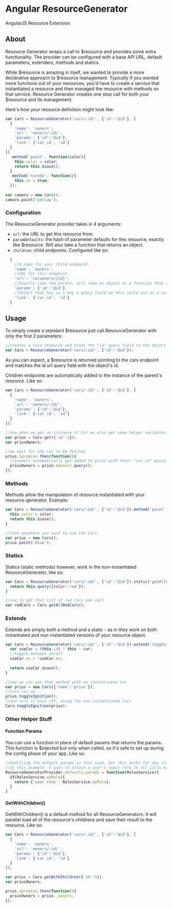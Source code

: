 # Angular ResourceGenerator
AngularJS Resource Extension

## About
Resource Generator wraps a call to $resource and provides some extra functionality. The provider can be configured with a base API URL, default parameters, extenders, methods and statics.

While $resource is amazing in itself, we wanted to provide a more declarative approach to $resource management. Typically if you wanted more functions out of your resources, you'd have to create a service that instantiated a resource and then managed the resource with methods on that service. Resource Generator creates one stop call for both your $resource and its management.

Here's how your resource definition might look like:
```javascript
var Cars = ResourceGenerator('cars/:id/', {'id':'@id'}, [
  {
    'name': 'owners',
    'url': 'owners/:id/',
    'params': {'id':'@id'},
    'link': {'car_id', 'id'}
  }
])
  .method('paint', function(color){
    this.color = color;
    return this.$save();
  }
  .method('turnOn', function(){
    this.on = true;
  });
  
var camaro = new Cars();
camaro.paint('yellow');
```

### Configuration
The ResourceGenerator provider takes in 4 arguments:
- `url`: the URL to get this resource from.
- `paramDefaults`: the hash of parameter defaults for this resource, exactly like $resource. Will also take a function that returns an object.
- `children`: child endpoints. Configured like so:
```javascript
  {
    //A name for your child endpoint.
    'name': 'owners', 
    //URL for this endpoint.
    'url': 'carowners/{id}', 
    //Exactly like the parent, will take an object or a function that returns an object.
    'params': {'id':'@id'}, 
    //Object that has as a key a query field on this child and as a value a variable name to fetch from its parent.
    'link': {'car_id', 'id'} 
  }
```

## Usage
To simply create a standard $resource just call ResourceGenerator with only the first 2 parameters:
```javascript
//creates a Cars resource and binds the "id" query field to the object's id
var Cars = ResourceGenerator('cars/:id/', {'id':'@id'});
```
As you can expect, a $resource is returned pointing to the cars endpoint and matches the id url query field with the object's id.

Children endpoints are automatically added to the instance of the parent's resource. Like so:
```javascript
var Cars = ResourceGenerator('cars/:id/', {'id':'@id'}, [
  {
    'name': 'owners',
    'url': 'owners/:id/',
    'params': {'id':'@id'},
    'link': {'car_id', 'id'}
  }
]);

//now when we get an instance of Car we also get some helper variables:
var prius = Cars.get({'id':1});
var priusOwners;

//we wait for the car to be fetched
prius.$promise.then(function(){
  //$owners automatically get added to prius with their "car_id" query param set to the prius' id.
  priusOwners = prius.$owners.query();
});
```

### Methods
Methods allow the manipulation of resource instantiated with your resource-generator. Example:
```javascript
var Cars = ResourceGenerator('cars/:id/', {'id':'@id'}).method('paint', function(color){
  this.color = color;
  return this.$save();
}

//then anywhere you want to use the Cars
var prius = new Cars();
prius.paint('blue');
```

### Statics
Statics (static methods) however, work in the non-instantiated ResourceGenerator, like so:
```javascript
var Cars = ResourceGenerator('cars/:id/', {'id':'@id'}).static('getAllRedCars', function(){
  return this.query({color:'red'});
}

//now to get that list of red cars you call
var redCars = Cars.getAllRedCars();
```

### Extends
Extends are simply _both_ a method and a static - as in they work on both instantiated and non-instantiated versions of your resource object.
```javascript
var Cars = ResourceGenerator('cars/:id/', {'id':'@id'}).extend('toggleIgnition', function(car){
  var useCar = (this.id) ? this : car;
  //toggle between on/off
  useCar.on = !useCar.on;
  
  return useCar.$save();
}

//now we can use that method with an instantiated Car
var prius = new Cars({'name':'prius'});
//turn car on
prius.toggleIgnition();
//and turn it back off, using the non-instantiated Cars
Cars.toggleIgnition(prius);
```

### Other Helper Stuff

#### Function Params
You can use a function in place of default params that returns the params. This function is $injected but only when called, so it's safe to set up during the config phase of your app. Like so:
```javascript
//modifying the default params in this case, but this works for any time you pass in a parameters list
//In this example, I want to attach a user's login role to all calls made from my resources.
ResourceGeneratorProvider.defaults.params = function(RolesService){
  if(RolesService.myRole){
    return {'user_role': RolesService.myRole};
  }
}
```

#### GetWithChildren()
GetWithChildren() is a default method for all ResourceGenerators. It will parallel load all of the resource's childrens and save their result to the resource. Like so:
```javascript
var Cars = ResourceGenerator('cars/:id/', {'id':'@id'}, [
  {
    'name': 'owners',
    'url': 'owners/:id/',
    'params': {'id':'@id'},
    'link': {'car_id', 'id'}
  }
]);

var prius = Cars.getWithChildren({'id':5});
var priusOwners;

prius.$promise.then(function(){
  priusOwners = prius._owners;
});
```


  
    
    
